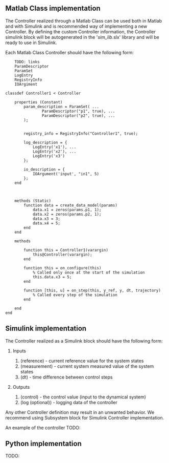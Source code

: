 
## Matlab Class implementation

The Controller realized through a Matlab Class can be used both in Matlab and with Simulink and is recommended
way of implementing a new Controller. By defining the custom Controller information, the Controller simulink block
will be autogenerated in the '_sim_lib_.slx' library and will be ready to use in Simulink.

Each Matlab Class Controller should have the following form:

```
    TODO: links
    ParamDescriptor
    ParamSet
    LogEntry
    RegistryInfo
    IOArgiment
```


```
classdef Controller1 < Controller

    properties (Constant)
        param_description = ParamSet( ...
                ParamDescriptor("p1", true), ...
                ParamDescriptor("p2", true), ...
        );


        registry_info = RegistryInfo("Controller1", true);

        log_description = {
            LogEntry('x1'), ...
            LogEntry('x2'), ...
            LogEntry('x3')
        };

        io_description = {
            IOArgument('input', "in1", 5)
        };
    end



    methods (Static)
        function data = create_data_model(params)
            data.x1 = zeros(params.p1, 1);
            data.x2 = zeros(params.p2, 1);
            data.x3 = 3;
            data.x4 = 5;
        end
    end

    methods

        function this = Controller1(varargin)
            this@Controller(varargin);
        end

        function this = on_configure(this)
            % Called only once at the start of the simulation
            this.data.x3 = 5;
        end

        function [this, u] = on_step(this, y_ref, y, dt, trajectory)
            % Called every step of the simulation
        end

    end
end

```

## Simulink implementation

The Controller realized as a Simulink block should have the following form:

1) Inputs
    1) (reference) - current reference value for the system states
    2) (measurement) - current system measured value of the system states
    3) (dt) - time difference between control steps

2) Outputs
    1) (control) - the control value (input to the dynamical system)
    1) (log (optional)) - logging data of the controller

Any other Controller definition may result in an unwanted behavior.
We recommend using Subsystem block for Simulink Controller implementation.

An example of the controller TODO:



## Python implementation
TODO: